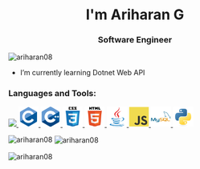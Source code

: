 <h1 align="center"> I'm Ariharan G</h1>
<h3 align="center">Software Engineer</h3>

<p align="left"> <img src="https://komarev.com/ghpvc/?username=ariharan08&label=Profile%20views&color=0e75b6&style=flat" alt="ariharan08" /> </p>

-  I’m currently learning Dotnet Web API

<p align="left">
</p>

<h3 align="left">Languages and Tools:</h3>
<p align="left"> <a href="https://www.cprogramming.com/" target="_blank" rel="noreferrer"><img src="https://www.bing.com/images/search?view=detailV2&ccid=AbVw4qEs&id=A022C9C2E1E909B60903685AA80D68CD4ED3B7F2&thid=OIP.AbVw4qEs_APGxO5L-ono9QHaGp&mediaurl=https%3a%2f%2fimages.ctfassets.net%2f23aumh6u8s0i%2f1IKVNqiLhNURzZXp652sEu%2f4379cfba19f0e19873af6074d3017f70%2fcsharp&exph=1056&expw=1176&q=c%23+images&simid=608033268318145933&FORM=IRPRST&ck=96B01AAC4151AD532840A051CDBA8FE1&selectedIndex=0&itb=0&qpvt=c%23+images"> <img src="https://raw.githubusercontent.com/devicons/devicon/master/icons/c/c-original.svg" alt="c" width="40" height="40"/> </a> <a href="https://www.w3schools.com/cpp/" target="_blank" rel="noreferrer"> <img src="https://raw.githubusercontent.com/devicons/devicon/master/icons/cplusplus/cplusplus-original.svg" alt="cplusplus" width="40" height="40"/> </a> <a href="https://www.w3schools.com/css/" target="_blank" rel="noreferrer"> <img src="https://raw.githubusercontent.com/devicons/devicon/master/icons/css3/css3-original-wordmark.svg" alt="css3" width="40" height="40"/> </a> <a href="https://www.w3.org/html/" target="_blank" rel="noreferrer"> <img src="https://raw.githubusercontent.com/devicons/devicon/master/icons/html5/html5-original-wordmark.svg" alt="html5" width="40" height="40"/> </a> <a href="https://www.java.com" target="_blank" rel="noreferrer"> <img src="https://raw.githubusercontent.com/devicons/devicon/master/icons/java/java-original.svg" alt="java" width="40" height="40"/> </a> <a href="https://developer.mozilla.org/en-US/docs/Web/JavaScript" target="_blank" rel="noreferrer"> <img src="https://raw.githubusercontent.com/devicons/devicon/master/icons/javascript/javascript-original.svg" alt="javascript" width="40" height="40"/> </a> <a href="https://www.mysql.com/" target="_blank" rel="noreferrer"> <img src="https://raw.githubusercontent.com/devicons/devicon/master/icons/mysql/mysql-original-wordmark.svg" alt="mysql" width="40" height="40"/> </a> <a href="https://www.python.org" target="_blank" rel="noreferrer"> <img src="https://raw.githubusercontent.com/devicons/devicon/master/icons/python/python-original.svg" alt="python" width="40" height="40"/> </a> </p>

<p><img align="left" src="https://github-readme-stats.vercel.app/api/top-langs?username=ariharan08&show_icons=true&locale=en&layout=compact" alt="ariharan08" /></p>

<p>&nbsp;<img align="center" src="https://github-readme-stats.vercel.app/api?username=ariharan08&show_icons=true&locale=en" alt="ariharan08" /></p>

<p><img align="center" src="https://github-readme-streak-stats.herokuapp.com/?user=ariharan08&" alt="ariharan08" /></p>
